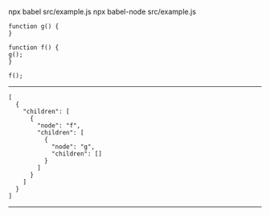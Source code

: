 npx babel src/example.js
npx babel-node src/example.js

```
function g() {
}

function f() {
g();
}

f();
```

---

```
[
  {
    "children": [
      {
        "node": "f",
        "children": [
          {
            "node": "g",
            "children": []
          }
        ]
      }
    ]
  }
]

```
---
